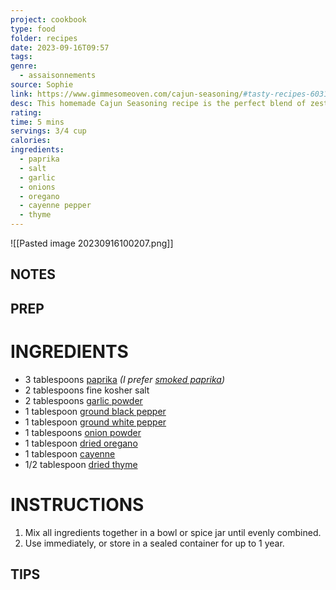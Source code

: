 ```yaml
---
project: cookbook
type: food
folder: recipes
date: 2023-09-16T09:57
tags: 
genre:
  - assaisonnements
source: Sophie
link: https://www.gimmesomeoven.com/cajun-seasoning/#tasty-recipes-60313
desc: This homemade Cajun Seasoning recipe is the perfect blend of zesty, spicy, savory flavors that are sure to kick any dish up a delicious notch.
rating: 
time: 5 mins
servings: 3/4 cup
calories: 
ingredients:
  - paprika
  - salt
  - garlic
  - onions
  - oregano
  - cayenne pepper
  - thyme
---
```


![[Pasted image 20230916100207.png]]


## NOTES




## PREP


# INGREDIENTS

- 3 tablespoons [paprika](https://amzn.to/37E5OHd) _(I prefer [smoked paprika](https://amzn.to/38Pq6NU))_
- 2 tablespoons fine kosher salt
- 2 tablespoons [garlic powder](https://amzn.to/2OaJSvo)
- 1 tablespoon [ground black pepper](https://amzn.to/2S2JRep)
- 1 tablespoon [ground white pepper](https://amzn.to/2U5IVZb)
- 1 tablespoons [onion powder](https://amzn.to/36wZFes)
- 1 tablespoon [dried oregano](https://amzn.to/2vzDZSl)
- 1 tablespoon [cayenne](https://amzn.to/315SBUQ)
- 1/2 tablespoon [dried thyme](https://amzn.to/38SjRcu)

# INSTRUCTIONS

1. Mix all ingredients together in a bowl or spice jar until evenly combined.
2. Use immediately, or store in a sealed container for up to 1 year.


## TIPS



